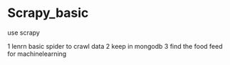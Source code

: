 # Scrapy_basic
use scrapy

1 lenrn basic spider to crawl data
2 keep in mongodb
3 find the food feed for machinelearning 
